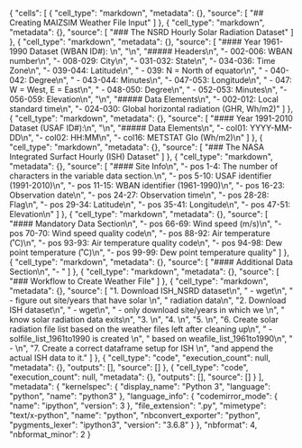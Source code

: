 {
 "cells": [
  {
   "cell_type": "markdown",
   "metadata": {},
   "source": [
    "## Creating MAIZSIM Weather File Input"
   ]
  },
  {
   "cell_type": "markdown",
   "metadata": {},
   "source": [
    "### The NSRD Hourly Solar Radiation Dataset"
   ]
  },
  {
   "cell_type": "markdown",
   "metadata": {},
   "source": [
    "#### Year 1961-1990 Dataset (WBAN ID#): \n",
    "\n",
    "##### Headers\n",
    "- 002-006: WBAN number\n",
    "- 008-029: City\n",
    "- 031-032: State\n",
    "- 034-036: Time Zone\n",
    "- 039-044: Latitude\n",
    "    - 039: N = North of equator\n",
    "    - 040-042: Degree\n",
    "    - 043-044: Minutes\n",
    "- 047-053: Longitude\n",
    "    - 047: W = West, E = East\n",
    "    - 048-050: Degree\n",
    "    - 052-053: Minutes\n",
    "- 056-059: Elevation\n",
    "\n",
    "##### Data Elements\n",
    "- 002-012: Local standard time\n",
    "- 024-030: Global horizontal radiation (GHR, Wh/m2)"
   ]
  },
  {
   "cell_type": "markdown",
   "metadata": {},
   "source": [
    "#### Year 1991-2010 Dataset (USAF ID#):\n",
    "\n",
    "##### Data Elements\n",
    "- col01: YYYY-MM-DD\n",
    "- col02: HH:MM\n",
    "- col16: METSTAT Glo (Wh/m2)\n"
   ]
  },
  {
   "cell_type": "markdown",
   "metadata": {},
   "source": [
    "### The NASA Integrated Surfact Hourly (ISH) Dataset"
   ]
  },
  {
   "cell_type": "markdown",
   "metadata": {},
   "source": [
    "#### Site Info\n",
    "- pos 1-4: The number of characters in the variable data section.\n",
    "- pos 5-10: USAF identifier (1991-2010)\n",
    "- pos 11-15: WBAN identifier (1961-1990)\n",
    "- pos 16-23: Observation date\n",
    "- pos 24-27: Observation time\n",
    "- pos 28-28: Flag\n",
    "- pos 29-34: Latitude\n",
    "- pos 35-41: Longitude\n",
    "- pos 47-51: Elevation\n"
   ]
  },
  {
   "cell_type": "markdown",
   "metadata": {},
   "source": [
    "#### Mandatory Data Section\n",
    "- pos 66-69: Wind speed (m/s)\n",
    "- pos 70-70: Wind speed quality code\n",
    "- pos 88-92: Air temperature (˚C)\n",
    "- pos 93-93: Air temperature quality code\n",
    "- pos 94-98: Dew point temperature (˚C)\n",
    "- pos 99-99: Dew point temperature quality"
   ]
  },
  {
   "cell_type": "markdown",
   "metadata": {},
   "source": [
    "#### Additional Data Section\n",
    "- "
   ]
  },
  {
   "cell_type": "markdown",
   "metadata": {},
   "source": [
    "### Workflow to Create Weather File"
   ]
  },
  {
   "cell_type": "markdown",
   "metadata": {},
   "source": [
    "1. Download ISH_NSRD dataset\n",
    "    - wget\n",
    "    - figure out site/years that have solar \n",
    "    radiation data\n",
    "2. Download ISH dataset\n",
    "    - wget\n",
    "    - only download site/years in which we \n",
    "    know solar radiation data exits\n",
    "3. \n",
    "4. \n",
    "5. \n",
    "6. Create solar radiation file list based on the weather files left after cleaning up\n",
    "    - solfile_list_1961to1990 is created \n",
    "    based on weafile_list_1961to1990\n",
    "    - \n",
    "7. Create a correct dataframe setup for ISH \n",
    "and append the actual ISH data to it."
   ]
  },
  {
   "cell_type": "code",
   "execution_count": null,
   "metadata": {},
   "outputs": [],
   "source": []
  },
  {
   "cell_type": "code",
   "execution_count": null,
   "metadata": {},
   "outputs": [],
   "source": []
  }
 ],
 "metadata": {
  "kernelspec": {
   "display_name": "Python 3",
   "language": "python",
   "name": "python3"
  },
  "language_info": {
   "codemirror_mode": {
    "name": "ipython",
    "version": 3
   },
   "file_extension": ".py",
   "mimetype": "text/x-python",
   "name": "python",
   "nbconvert_exporter": "python",
   "pygments_lexer": "ipython3",
   "version": "3.6.8"
  }
 },
 "nbformat": 4,
 "nbformat_minor": 2
}
